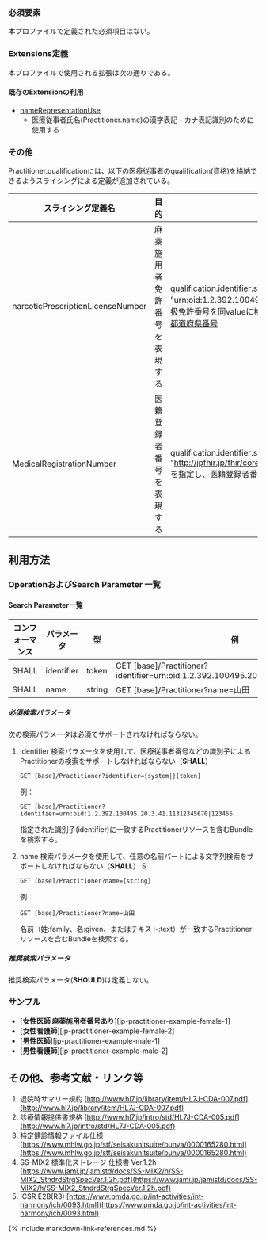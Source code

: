 
### 必須要素

 本プロファイルで定義された必須項目はない。

### Extensions定義

 本プロファイルで使用される拡張は次の通りである。

#### 既存のExtensionの利用

- [nameRepresentationUse](https://hl7.org/fhir/R4/extension-iso21090-en-representation.html)
  - 医療従事者氏名(Practitioner.name)の漢字表記・カナ表記識別のために使用する

### その他

 Practitioner.qualificationには、以下の医療従事者のqualification(資格)を格納できるようスライシングによる定義が追加されている。

| スライシング定義名 | 目的 | 指定方法 |
| ---------------- | ---------------- | ---------------- |   
| narcoticPrescriptionLicenseNumber | 麻薬施用者免許番号を表現する | qualification.identifier.system = "urn:oid:1.2.392.100495.20.3.32.1[都道府県番号]" を指定し、麻薬取扱免許番号を同valueに格納する。<br/> [都道府県番号](https://www.mhlw.go.jp/topics/2007/07/dl/tp0727-1d.pdf)  |
| MedicalRegistrationNumber | 医籍登録者番号を表現する | qualification.identifier.system = "http://jpfhir.jp/fhir/core/mhlw/IdSystem/medicalRegistrationNumber" を指定し、医籍登録者番号を同valueに格納する。 |

## 利用方法

### OperationおよびSearch Parameter 一覧

#### Search Parameter一覧

| コンフォーマンス | パラメータ    | 型     | 例                                                           |
| ---------------- | ------------- | ------ | ------------------------------------------------------------ |
| SHALL            | identifier    | token  | GET [base]/Practitioner?identifier=urn:oid:1.2.392.100495.20.3.41.11312345670\|789 |
| SHALL            | name          | string | GET [base]/Practitioner?name=山田                            |

##### 必須検索パラメータ

次の検索パラメータは必須でサポートされなければならない。

1. identifier 検索パラメータを使用して、医療従事者番号などの識別子によるPractitionerの検索をサポートしなければならない（**SHALL**）

   ```
   GET [base]/Practitioner?identifier={system|}[token]
   ```

   例：

   ```
   GET [base]/Practitioner?identifier=urn:oid:1.2.392.100495.20.3.41.11312345670|123456
   ```

   指定された識別子(identifier)に一致するPractitionerリソースを含むBundleを検索する。

   

2. name 検索パラメータを使用して、任意の名前パートによる文字列検索をサポートしなければならない（**SHALL**）
S
   ```
   GET [base]/Practitioner?name={string}
   ```

   例：

   ```
   GET [base]/Practitioner?name=山田
   ```

   名前（姓:family、名:given、またはテキスト:text）が一致するPractitionerリソースを含むBundleを検索する。

##### 推奨検索パラメータ

推奨検索パラメータ(**SHOULD**)は定義しない。

### サンプル

* [**女性医師 麻薬施用者番号あり**][jp-practitioner-example-female-1]
* [**女性看護師**][jp-practitioner-example-female-2]
* [**男性医師**][jp-practitioner-example-male-1]
* [**男性看護師**][jp-practitioner-example-male-2]

## その他、参考文献・リンク等

1. 退院時サマリー規約 [http://www.hl7.jp/library/item/HL7J-CDA-007.pdf](http://www.hl7.jp/library/item/HL7J-CDA-007.pdf)
1. 診療情報提供書規格 [http://www.hl7.jp/intro/std/HL7J-CDA-005.pdf](http://www.hl7.jp/intro/std/HL7J-CDA-005.pdf)
1. 特定健診情報ファイル仕様 [https://www.mhlw.go.jp/stf/seisakunitsuite/bunya/0000165280.html](https://www.mhlw.go.jp/stf/seisakunitsuite/bunya/0000165280.html)
1. SS-MIX2 標準化ストレージ 仕様書 Ver.1.2h [https://www.jami.jp/jamistd/docs/SS-MIX2/h/SS-MIX2_StndrdStrgSpecVer.1.2h.pdf](https://www.jami.jp/jamistd/docs/SS-MIX2/h/SS-MIX2_StndrdStrgSpecVer.1.2h.pdf)
1. ICSR E2B(R3) [https://www.pmda.go.jp/int-activities/int-harmony/ich/0093.html](https://www.pmda.go.jp/int-activities/int-harmony/ich/0093.html)

{% include markdown-link-references.md %}
